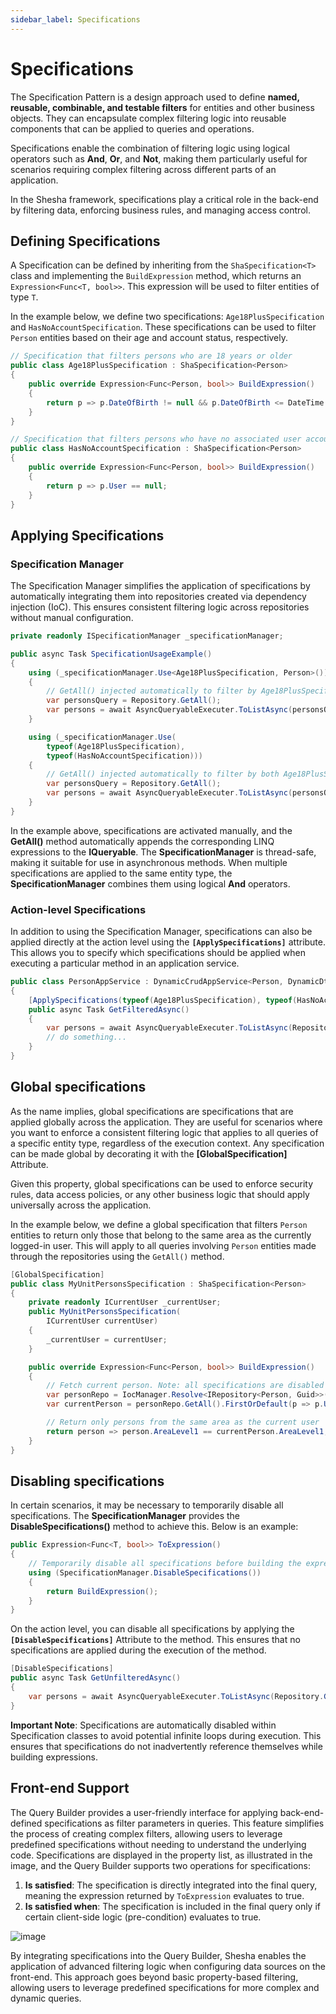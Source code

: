 ```yaml
---
sidebar_label: Specifications
---
```


# Specifications
The Specification Pattern is a design approach used to define **named, reusable, combinable, and testable filters** for entities and other business objects. They can encapsulate complex filtering logic into reusable components that can be applied to queries and operations. 

Specifications enable the combination of filtering logic using logical operators such as **And**, **Or**, and **Not**, making them particularly useful for scenarios requiring complex filtering across different parts of an application.

In the Shesha framework, specifications play a critical role in the back-end by filtering data, enforcing business rules, and managing access control.

## Defining Specifications
A Specification can be defined by inheriting from the `ShaSpecification<T>` class and implementing the `BuildExpression` method, which returns an `Expression<Func<T, bool>>`. This expression will be used to filter entities of type `T`.

In the example below, we define two specifications: `Age18PlusSpecification` and `HasNoAccountSpecification`. These specifications can be used to filter `Person` entities based on their age and account status, respectively.

```csharp
// Specification that filters persons who are 18 years or older
public class Age18PlusSpecification : ShaSpecification<Person>
{
    public override Expression<Func<Person, bool>> BuildExpression()
    {
        return p => p.DateOfBirth != null && p.DateOfBirth <= DateTime.Now.AddYears(-18); 
    }
}

// Specification that filters persons who have no associated user account
public class HasNoAccountSpecification : ShaSpecification<Person>
{
    public override Expression<Func<Person, bool>> BuildExpression()
    {
        return p => p.User == null;
    }
}
```

## Applying Specifications

### Specification Manager

The Specification Manager simplifies the application of specifications by automatically integrating them into repositories created via dependency injection (IoC). This ensures consistent filtering logic across repositories without manual configuration.

```csharp
private readonly ISpecificationManager _specificationManager;

public async Task SpecificationUsageExample()
{
    using (_specificationManager.Use<Age18PlusSpecification, Person>())
    {
        // GetAll() injected automatically to filter by Age18PlusSpecification
        var personsQuery = Repository.GetAll();
        var persons = await AsyncQueryableExecuter.ToListAsync(personsQuery);
    }

    using (_specificationManager.Use(
        typeof(Age18PlusSpecification), 
        typeof(HasNoAccountSpecification)))
    {
        // GetAll() injected automatically to filter by both Age18PlusSpecification and HasNoAccountSpecification
        var personsQuery = Repository.GetAll();
        var persons = await AsyncQueryableExecuter.ToListAsync(personsQuery);
    }
}
```

In the example above, specifications are activated manually, and the **GetAll()** method automatically appends the corresponding LINQ expressions to the **IQueryable**. The **SpecificationManager** is thread-safe, making it suitable for use in asynchronous methods. When multiple specifications are applied to the same entity type, the **SpecificationManager** combines them using logical **And** operators.

### Action-level Specifications
In addition to using the Specification Manager, specifications can also be applied directly at the action level using the **`[ApplySpecifications]`** attribute. This allows you to specify which specifications should be applied when executing a particular method in an application service.

```csharp {3}
public class PersonAppService : DynamicCrudAppService<Person, DynamicDto<Person, Guid>, Guid, Guid>, ITransientDependency
{
    [ApplySpecifications(typeof(Age18PlusSpecification), typeof(HasNoAccountSpecification))]
    public async Task GetFilteredAsync()
    {
        var persons = await AsyncQueryableExecuter.ToListAsync(Repository.GetAll());
        // do something...
    }
}
```

## Global specifications
  
As the name implies, global specifications are specifications that are applied globally across the application. They are useful for scenarios where you want to enforce a consistent filtering logic that applies to all queries of a specific entity type, regardless of the execution context. 
Any specification can be made global by decorating it with the **[GlobalSpecification]** Attribute.

Given this property, global specifications can be used to enforce security rules, data access policies, or any other business logic that should apply universally across the application.

In the example below, we define a global specification that filters `Person` entities to return only those that belong to the same area as the currently logged-in user. This will apply to all queries involving `Person` entities made through the repositories using the `GetAll()` method.

```csharp {1}
[GlobalSpecification]
public class MyUnitPersonsSpecification : ShaSpecification<Person>
{
    private readonly ICurrentUser _currentUser;
    public MyUnitPersonsSpecification(
        ICurrentUser currentUser)
    {
        _currentUser = currentUser;
    }

    public override Expression<Func<Person, bool>> BuildExpression()
    {
        // Fetch current person. Note: all specifications are disabled here
        var personRepo = IocManager.Resolve<IRepository<Person, Guid>>();
        var currentPerson = personRepo.GetAll().FirstOrDefault(p => p.User != null && p.User.Id == AbpSession.UserId);

        // Return only persons from the same area as the current user
        return person => person.AreaLevel1 == currentPerson.AreaLevel1;
    }
}
```

## Disabling specifications
In certain scenarios, it may be necessary to temporarily disable all specifications. The **SpecificationManager** provides the **DisableSpecifications()** method to achieve this. Below is an example:

```csharp
public Expression<Func<T, bool>> ToExpression()
{
    // Temporarily disable all specifications before building the expression
    using (SpecificationManager.DisableSpecifications())
    {
        return BuildExpression();
    }
}
```

On the action level, you can disable all specifications by applying the **`[DisableSpecifications]`** Attribute to the method. This ensures that no specifications are applied during the execution of the method.
```csharp {1}
[DisableSpecifications]
public async Task GetUnfilteredAsync()
{
    var persons = await AsyncQueryableExecuter.ToListAsync(Repository.GetAll());
}
```

**Important Note**: Specifications are automatically disabled within Specification classes to avoid potential infinite loops during execution. This ensures that specifications do not inadvertently reference themselves while building expressions.


## Front-end Support

The Query Builder provides a user-friendly interface for applying back-end-defined specifications as filter parameters in queries. This feature simplifies the process of creating complex filters, allowing users to leverage predefined specifications without needing to understand the underlying code. Specifications are displayed in the property list, as illustrated in the image, and the Query Builder supports two operations for specifications:

1. **Is satisfied**: The specification is directly integrated into the final query, meaning the expression returned by `ToExpression` evaluates to true.
2. **Is satisfied when**: The specification is included in the final query only if certain client-side logic (pre-condition) evaluates to true.


![image](https://user-images.githubusercontent.com/85956374/222995081-8c2cfab0-001d-42de-8f81-391e4043b3f3.png)

By integrating specifications into the Query Builder, Shesha enables the application of advanced filtering logic when configuring data sources on the front-end. This approach goes beyond basic property-based filtering, allowing users to leverage predefined specifications for more complex and dynamic queries.